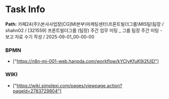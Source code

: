 # Task Info

**Path:** 카페24(주)\본사사업장\[CG]MI본부\마케팅센터\프론트빌더그룹\MIS팀\팀장 / shahn02 / [321559] 프론트빌더그룹 (팀장) 주간 업무 미팅 _ 그룹 팀장 주간 미팅 - 보고 자료 수기 작성 / 2025-09-01_00-00-00

### BPMN
- ["https://n8n-mi-001-web.hanpda.com/workflow/kYCIyKfuK9i2fJlD"]

### WIKI
- ["https://wiki.simplexi.com/pages/viewpage.action?pageId=2783729804"]

